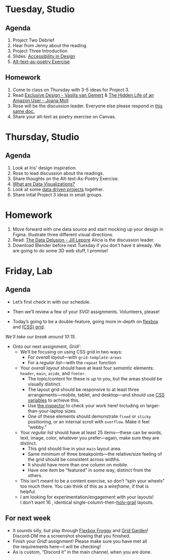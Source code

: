 ---
---
# Tuesday, Studio

## Agenda
1. Project Two Debrief
2. Hear from Jenny about the reading.
3. Project Three Introduction
4. Slides: [Accessibility in Design](https://docs.google.com/presentation/d/14ly0UISloamqL7MX9XEPGRljd1lykDUKkuYbRlywWwQ/edit?usp=sharing)
5. [Alt-text-as-poetry Exercise](https://docs.google.com/document/d/1naYWeO2T7i-n7kSLJsCGZ61O1Evjx0mtnUzWWltUIXo/edit)

## Homework
1. Come to class on Thursday with 3-5 ideas for Project 3.
2. Read [Exclusive Design - Vasilis van Gemert](https://exclusive-design.vasilis.nl/) & [The Hidden Life of an Amazon User - Joana Moll](https://branch.climateaction.tech/issues/issue-1/the-hidden-life-of-an-amazon-user/)
3. Rose will be the discussion leader. Everyone else please respond in [this same doc.](https://docs.google.com/document/d/1pv5p2erPfjhSk7HzhXJtdSpO1effd9uR-X4lSVwFSS8/edit?usp=sharing)
4. Share your alt-text as poetry exercise on Canvas. 

# Thursday, Studio

## Agenda
1. Look at Iris' design inspiration. 
2. Rose to lead discussion about the readings.
3. Share thoughts on the Alt-text-As-Poetry Exercise.
4. [What are Data Visualizations?](https://docs.google.com/presentation/d/14gn4weuX1PEApQXaLimiSneeAA5y5lyNl0YdudE7EkM/edit?usp=sharing)
4. Look at some [data driven projects](https://docs.google.com/document/d/1C7vZTOzBkY5kPmtzc_nPmTrgAey2qdyOl1udaYdLe1g/edit#heading=h.ih8914okaz2c) together. 
5. Share intial Project 3 ideas in small groups. 


# Homework
1. Move forward with one data source and start mocking up your design in Figma. Illustrate three different visual directions. 
2. Read: [The Data Delusion - Jill Lepore](https://www.newyorker.com/magazine/2023/04/03/the-data-delusion) Alicia is the discussion leader.
3. Download Blender before next Tuesday if you don't have it already. We are going to do some 3D web stuff, I promise!

# Friday, Lab

## Agenda

- Let’s first check in with our schedule.

- Then we’ll review a few of your *SVG!* assignments. Volunteers, please!
<!-- Tanishka, Ren. -->

- Today’s going to be a double-feature, going more in-depth on [flexbox](https://core-interaction.github.io/lab/flexbox/) and [(CSS) grid](https://core-interaction.github.io/lab/grid/).

*We’ll take our break around 10:15.*

- Onto our next assignment, *Grid!*&thinsp;:
	- We’ll be focusing on using CSS grid in two ways:
		- For *overall layout*—with `grid-template-areas`
		- For a *regular list*—with the `repeat` function
	- Your *overall layout* should have at least four *semantic* elements: `header`, `main`, `aside`, and `footer`.
		- The topic/content for these is up to you, but the areas should be visually distinct.
		- The layout grid should be responsive to at least three arrangements—mobile, tablet, and desktop—and should use [CSS variables](https://core-interaction.github.io/lab/responsive/#briefly-css-variables) to achieve this.
		- Use [the inspector](https://core-interaction.github.io/lab/inspector/) to check your work here! Including on larger-than-your-laptop sizes.
		- One of these elements should demonstrate `fixed` or `sticky` positioning, or an internal scroll with `overflow`. Make it feel “webby.”
	- Your *regular list* should have at least 25 items—these can be words, text, image, color, whatever you prefer—again, make sure they are distinct.
		- This grid should live in your `main` layout area.
		- Same *minimum* of three breakpoints—the relative/size feeling of the grid should be consistent across widths.
		- It should have more than one column on mobile.
		- Have one item be “featured” in some way, distinct from the others.
	- This isn’t meant to be a content exercise, so don’t “spin your wheels” too much there. You can think of this as a *wireframe*, if that is helpful.
	- I am looking for experimentation/engagement with your layouts! I don’t want 16 , identical single-column-then-[holy-grail](https://en.wikipedia.org/wiki/Holy_grail_(web_design)) layouts.



## For next week

- It sounds silly, but play through [Flexbox Froggy](https://flexboxfroggy.com/) and [Grid Garden](https://cssgridgarden.com/)! Discord-DM me a screenshot showing that you finished.
- Finish your *Grid!* assignment! Please make sure you have met all the requirements here—I will be checking!
- As is custom, “Discord it” in the main channel, when you are done.
